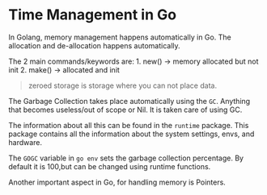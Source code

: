 # Time Management in Go

In Golang, memory management happens automatically in Go.
The allocation and de-allocation happens automatically.

The 2 main commands/keywords are:
    1. new() -> memory allocated but not init
    2. make() -> allocated and init

> zeroed storage is storage where you can not place data.

The Garbage Collection takes place automatically using the `GC`.
Anything that becomes useless/out of scope or Nil. It is taken care of using GC.

The information about all this can be found in the `runtime` package.
This package contains all the information about the system settings, envs,
and hardware.

The `GOGC` variable in `go env` sets the garbage collection percentage. By default it is 100,but can be changed using runtime functions.

Another important aspect in Go, for handling memory is Pointers.